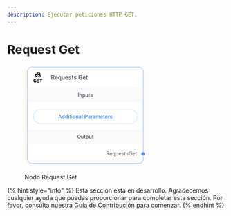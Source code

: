 ```yaml
---
description: Ejecutar peticiones HTTP GET.
---
```


# Request Get

<figure><img src="../../../../.gitbook/assets/up-009.png" alt="" width="280"><figcaption><p>Nodo Request Get</p></figcaption></figure>

{% hint style="info" %}
Esta sección está en desarrollo. Agradecemos cualquier ayuda que puedas proporcionar para completar esta sección. Por favor, consulta nuestra [Guía de Contribución](../../../../contributing/) para comenzar.
{% endhint %}
